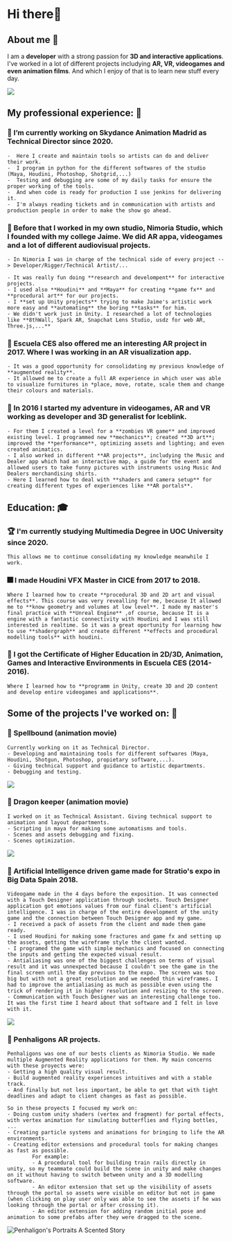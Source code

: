 # Hi there👋
## About me 👨
I am a **developer** with a strong passion for **3D and interactive applications**. I've worked in a lot of different projects includying **AR, VR, videogames and even animation films**. And which I enjoy of that is to learn new stuff every day.

<a href='https://www.linkedin.com/in/antonio-nieto-pastor-563390130'>
<img src='https://img.shields.io/badge/LinkedIn-blue?logo=linkedin&logoColor=white&style=for-the-badge'>
</a>

## My professional experience: 📎

### 🌠  I’m currently working on **Skydance Animation Madrid** as **Technical Director** since 2020.
    -  Here I create and maintain tools so artists can do and deliver their work.
    -  I program in python for the different softwares of the studio (Maya, Houdini, Photoshop, Shotgrid,...)
    -  Testing and debugging are some of my daily tasks for ensure the proper working of the tools.
    -  And when code is ready for production I use jenkins for delivering it.
    -  I'm always reading tickets and in communication with artists and production people in order to make the show go ahead.

### 🚀  Before that I worked in my own studio, **Nimoria Studio**, which I founded with my college Jaime. We did AR appa, videogames and a lot of different audiovisual projects.
    - In Nimoria I was in charge of the technical side of every project --> Developer/Rigger/Technical Artist/...
    
    - It was really fun doing **research and develompent** for interactive projects.
    - I used also **Houdini** and **Maya** for creating **game fx** and **procedural art** for our projects.
    - I **set up Unity projects** trying to make Jaime's artistic work more easy and **automating** the boring **tasks** for him.
    - We didn't work just in Unity. I researched a lot of technologies like **8thWall, Spark AR, Snapchat Lens Studio, usdz for web AR, Three.js,...**

### 🏢  **Escuela CES** also offered me an interesting AR project in 2017. Where I was working in an **AR visualization app**.
    - It was a good opportunity for consolidating my previous knowledge of **augmented reality**.
    - It allowed me to create a full AR experience in which user was able to visualize furnitures in *place, move, rotate, scale them and change their colours and materials.

### 🌅  In 2016 I started my adventure in **videogames, AR and VR** working as **developer and 3D generalist** for **Iceblink**.
    - For them I created a level for a **zombies VR game** and improved existing level. I programmed new **mechanics**; created **3D art**; improved the **performance**, optimizing assets and lighting; and even created animatics.
    - I also worked in different **AR projects**, includying the Music and Dealer app which had an interactive map, a guide for the event and allowed users to take funny pictures with instruments using Music And Dealers merchandising shirts.
    - Here I learned how to deal with **shaders and camera setup** for creating different types of experiences like **AR portals**.

## Education: 🎓
### 🏆  I'm currently studying **Multimedia Degree** in **UOC University** since 2020. 
    This allows me to continue consolidating my knowledge meanwhile I work.

### 🎆   I made **Houdini VFX Master** in **CICE** from 2017 to 2018. 
    Where I learned how to create **procedural 3D and 2D art and visual effects**. This course was very revealling for me, because It allowed me to **know geometry and volumes at low level**. I made my master's final practice with **Unreal Engine** ,of course, because It is a engine with a fantastic connectivity with Houdini and I was still interested in realtime. So it was a great oportunity for learning how to use **shadergraph** and create different **effects and procedural modelling tools** with houdini.

### 👾  I got the **Certificate of Higher Education in 2D/3D, Animation, Games and Interactive Environments** in **Escuela CES** (2014-2016). 
    Where I learned how to **programm in Unity, create 3D and 2D content and develop entire videogames and applications**.

## Some of the projects I've worked on: 🎢
### 🔮  Spellbound (animation movie) 
    Currently working on it as Technical Director.
    - Developing and maintaining tools for different softwares (Maya, Houdini, Shotgun, Photoshop, propietary software,...).
    - Giving technical support and guidance to artistic departments.
    - Debugging and testing.
    
<img src='https://pics.filmaffinity.com/spellbound-361383779-large.jpg'>

### 🐉  Dragon keeper (animation movie) 
    I worked on it as Technical Assistant. Giving technical support to animation and layout departments.
    - Scripting in maya for making some automatisms and tools.
    - Scenes and assets debugging and fixing.
    - Scenes optimization.
    
<img src='https://dragonkeepermovie.com/wp-content/uploads/2020/12/DK.Header-image-scaled.jpg'>

### 👾  Artificial Intelligence driven game made for Stratio's expo in Big Data Spain 2018. 
    Videogame made in the 4 days before the exposition. It was connected with a Touch Designer application through sockets. Touch Designer application got emotions values from our final client's artificial intelligence. I was in charge of the entire development of the unity game and the connection between Touch Designer app and my game. 
    - I received a pack of assets from the client and made them game ready.
    - I used Houdini for making some fractures and game fx and setting up the assets, getting the wireframe style the client wanted.
    - I programed the game with simple mechanics and focused on connecting the inputs and getting the expected visual result.
    - Antialiasing was one of the biggest challenges on terms of visual result and it was unnexpected because I couldn't see the game in the final screen until the day previous to the expo. The screen was too big but with not a great resolution and we needed thin wireframes. I had to improve the antialiasing as much as possible even using the trick of rendering it in higher resolution and resizing to the screen.
    - Communication with Touch Designer was an interesting challenge too. It was the first time I heard about that software and I felt in love with it.
  
 <img src="https://mestalla.com.es/wp-content/uploads/2020/01/presentaciyn_STRATIO_BDS-010-1-1.jpg" >
    
### 👾  Penhaligons AR projects.
    Penhaligons was one of our bests clients as Nimoria Studio. We made multiple Augmented Reality applications for them. My main concerns with these proyects were:
    - Getting a high quality visual result.
    - Build augmented reality experiences intuitives and with a stable track.
    - And finally but not less important, be able to get that with tight deadlines and adapt to client changes as fast as possible.
    
    So in these proyects I focused my work on:
    - Doing custom unity shaders (vertex and fragment) for portal effects, with vertex animation for simulating butterflies and flying bottles, ...
    - Creating particle systems and animations for bringing to life the AR environments.
    - Creating editor extensions and procedural tools for making changes as fast as possible. 
            For example:     
            - A procedural tool for building train rails directly in unity, so my teammate could build the scene in unity and make changes on it without having to switch between unity and a 3D modelling software.
            - An editor extension that set up the visibility of assets through the portal so assets were visible on editor but not in game (when clicking on play user only was able to see the assets if he was looking through the portal or after crossing it).
            - An editor extension for adding random initial pose and animation to some prefabs after they were dragged to the scene.
    
  <img alt="Penhaligon's Portraits A Scented Story" class="ResponsiveImageContainer-dlOMGF dnUTOP responsive-image__image" src="https://media.vanityfair.com/photos/5953e3217accd470906ccc28/master/w_2560%2Cc_limit/Lord-George_Opener.jpg">
